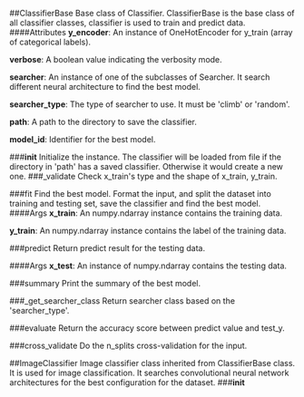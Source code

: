 ##ClassifierBase
Base class of Classifier.
ClassifierBase is the base class of all classifier classes, classifier is used to train and predict data.
####Attributes
**y_encoder**: An instance of OneHotEncoder for y_train (array of categorical labels).

**verbose**: A boolean value indicating the verbosity mode.

**searcher**: An instance of one of the subclasses of Searcher. It search different
    neural architecture to find the best model.

**searcher_type**: The type of searcher to use. It must be 'climb' or 'random'.

**path**: A path to the directory to save the classifier.

**model_id**: Identifier for the best model.

###__init__
Initialize the instance.
The classifier will be loaded from file if the directory in 'path' has a saved classifier. Otherwise it would create a new one.
###_validate
Check x_train's type and the shape of x_train, y_train.

###fit
Find the best model.
Format the input, and split the dataset into training and testing set, save the classifier and find the best model.
####Args
**x_train**: An numpy.ndarray instance contains the training data.

**y_train**: An numpy.ndarray instance contains the label of the training data.

###predict
Return predict result for the testing data.

####Args
**x_test**: An instance of numpy.ndarray contains the testing data.

###summary
Print the summary of the best model.

###_get_searcher_class
Return searcher class based on the 'searcher_type'.

###evaluate
Return the accuracy score between predict value and test_y.

###cross_validate
Do the n_splits cross-validation for the input.

##ImageClassifier
Image classifier class inherited from ClassifierBase class.
It is used for image classification. It searches convolutional neural network architectures for the best configuration for the dataset.
###__init__
